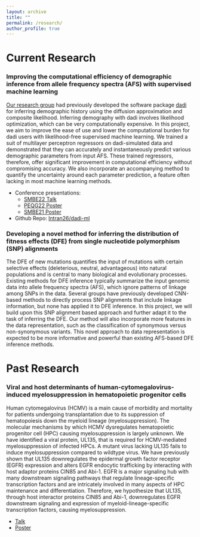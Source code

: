 ```yaml
---
layout: archive
title: ""
permalink: /research/
author_profile: true
---
```


Current Research
======
### Improving the computational efficiency of demographic inference from allele frequency spectra (AFS) with supervised machine learning

[Our research group](https://gutengroup.arizona.edu/) had previously developed the software package [dadi](https://dadi.readthedocs.io/en/latest/) for inferring demographic history using the diffusion approximation and composite likelihood. Inferring demography with dadi involves likelihood optimization, which can be very computationally expensive. In this project, we aim to improve the ease of use and lower the computational burden for dadi users with likelihood-free supervised machine learning. We trained a suit of multilayer perceptron regressors on dadi-simulated data and demonstrated that they can accurately and instantaneously predict various demographic parameters from input AFS. These trained regressors, therefore, offer significant improvement in computational efficiency without compromising accuracy. We also incorporate an accompanying method to quantify the uncertainty around each parameter prediction, a feature often lacking in most machine learning methods.

  * Conference presentations: 
     * [SMBE22 Talk](https://github.com/lntran26/lntran26.github.io/blob/ce5c17d6de820050066c1c44ac23f17a2773a052/files/talk_smbe22.pdf)
     * [PEQG22 Poster](https://github.com/lntran26/lntran26.github.io/blob/ce5c17d6de820050066c1c44ac23f17a2773a052/files/poster_peqg22.pdf)
     * [SMBE21 Poster](https://github.com/lntran26/lntran26.github.io/blob/a10c173c0186f65b92bf5168169bf7447f3acdfc/files/poster_smbe21.pdf)
  * Github Repo: [lntran26/dadi-ml](https://github.com/lntran26/dadi-ml)



### Developing a novel method for inferring the distribution of fitness effects (DFE) from single nucleotide polymorphism (SNP) alignments

The DFE of new mutations quantifies the input of mutations with certain selective effects (deleterious, neutral, advantageous) into natural populations and is central to many biological and evolutionary processes. Existing methods for DFE inference typically summarize the input genomic data into allele frequency spectra (AFS), which ignore patterns of linkage among SNPs in the data. Several groups have previously developed CNN-based methods to directly process SNP alignments that include linkage information, but none has applied it to DFE inference. In this project, we will build upon this SNP alignment based approach and further adapt it to the task of inferring the DFE. Our method will also incorporate more features in the data representation, such as the classification of synonymous versus non-synonymous variants. This novel approach to data representation is expected to be more informative and powerful than existing AFS-based DFE inference methods.

Past Research
======
### Viral and host determinants of human-cytomegalovirus-induced myelosuppression in hematopoietic progenitor cells

Human cytomegalovirus (HCMV) is a main cause of morbidity and mortality for patients undergoing transplantation due to its suppression of hematopoiesis down the myeloid lineage (myelosuppression). The molecular mechanisms by which HCMV dysregulates hematopoietic progenitor cell (HPC) causing myelosuppression is largely unknown. We have identified a viral protein, UL135, that is required for HCMV-mediated myelosuppression of infected HPCs. A mutant virus lacking UL135 fails to induce myelosuppression compared to wildtype virus. We have previously shown that UL135 downregulates the epidermal growth factor receptor (EGFR) expression and alters EGFR endocytic trafficking by interacting with host adaptor proteins CIN85 and Abi-1. EGFR is a major signaling hub with many downstream signaling pathways that regulate lineage-specific transcription factors and are intricately involved in many aspects of HPC maintenance and differentiation. Therefore, we hypothesize that UL135, through host interactor proteins CIN85 and Abi-1, downregulates EGFR downstream signaling and expression of myeloid-lineage-specific transcription factors, causing myelosuppression.

  * [Talk](https://github.com/lntran26/lntran26.github.io/blob/b49bec4f3bc73d6a082b50f53ada3a50a9b112f2/files/LNT_2020.04.14_student_seminar.pdf)
  * [Poster](https://github.com/lntran26/lntran26.github.io/blob/b49bec4f3bc73d6a082b50f53ada3a50a9b112f2/files/ul135_frontiers_symposium_2020.pdf)
